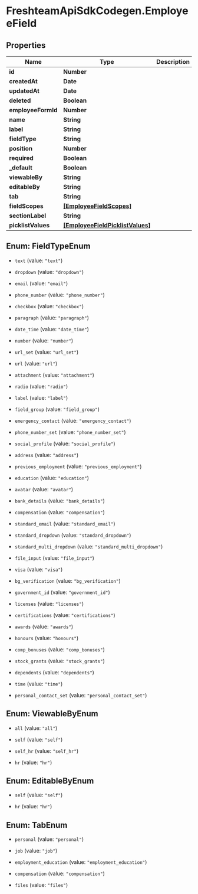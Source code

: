 # FreshteamApiSdkCodegen.EmployeeField

## Properties

| Name               | Type                                                                | Description | Notes      |
| ------------------ | ------------------------------------------------------------------- | ----------- | ---------- |
| **id**             | **Number**                                                          |             | [optional] |
| **createdAt**      | **Date**                                                            |             | [optional] |
| **updatedAt**      | **Date**                                                            |             | [optional] |
| **deleted**        | **Boolean**                                                         |             | [optional] |
| **employeeFormId** | **Number**                                                          |             | [optional] |
| **name**           | **String**                                                          |             | [optional] |
| **label**          | **String**                                                          |             | [optional] |
| **fieldType**      | **String**                                                          |             | [optional] |
| **position**       | **Number**                                                          |             | [optional] |
| **required**       | **Boolean**                                                         |             | [optional] |
| **\_default**      | **Boolean**                                                         |             | [optional] |
| **viewableBy**     | **String**                                                          |             | [optional] |
| **editableBy**     | **String**                                                          |             | [optional] |
| **tab**            | **String**                                                          |             | [optional] |
| **fieldScopes**    | [**[EmployeeFieldScopes]**](EmployeeFieldScopes.md)                 |             | [optional] |
| **sectionLabel**   | **String**                                                          |             | [optional] |
| **picklistValues** | [**[EmployeeFieldPicklistValues]**](EmployeeFieldPicklistValues.md) |             | [optional] |

## Enum: FieldTypeEnum

- `text` (value: `"text"`)

- `dropdown` (value: `"dropdown"`)

- `email` (value: `"email"`)

- `phone_number` (value: `"phone_number"`)

- `checkbox` (value: `"checkbox"`)

- `paragraph` (value: `"paragraph"`)

- `date_time` (value: `"date_time"`)

- `number` (value: `"number"`)

- `url_set` (value: `"url_set"`)

- `url` (value: `"url"`)

- `attachment` (value: `"attachment"`)

- `radio` (value: `"radio"`)

- `label` (value: `"label"`)

- `field_group` (value: `"field_group"`)

- `emergency_contact` (value: `"emergency_contact"`)

- `phone_number_set` (value: `"phone_number_set"`)

- `social_profile` (value: `"social_profile"`)

- `address` (value: `"address"`)

- `previous_employment` (value: `"previous_employment"`)

- `education` (value: `"education"`)

- `avatar` (value: `"avatar"`)

- `bank_details` (value: `"bank_details"`)

- `compensation` (value: `"compensation"`)

- `standard_email` (value: `"standard_email"`)

- `standard_dropdown` (value: `"standard_dropdown"`)

- `standard_multi_dropdown` (value: `"standard_multi_dropdown"`)

- `file_input` (value: `"file_input"`)

- `visa` (value: `"visa"`)

- `bg_verification` (value: `"bg_verification"`)

- `government_id` (value: `"government_id"`)

- `licenses` (value: `"licenses"`)

- `certifications` (value: `"certifications"`)

- `awards` (value: `"awards"`)

- `honours` (value: `"honours"`)

- `comp_bonuses` (value: `"comp_bonuses"`)

- `stock_grants` (value: `"stock_grants"`)

- `dependents` (value: `"dependents"`)

- `time` (value: `"time"`)

- `personal_contact_set` (value: `"personal_contact_set"`)

## Enum: ViewableByEnum

- `all` (value: `"all"`)

- `self` (value: `"self"`)

- `self_hr` (value: `"self_hr"`)

- `hr` (value: `"hr"`)

## Enum: EditableByEnum

- `self` (value: `"self"`)

- `hr` (value: `"hr"`)

## Enum: TabEnum

- `personal` (value: `"personal"`)

- `job` (value: `"job"`)

- `employment_education` (value: `"employment_education"`)

- `compensation` (value: `"compensation"`)

- `files` (value: `"files"`)
